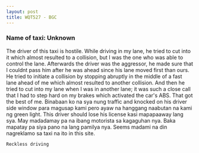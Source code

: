 ```yaml
---
layout: post
title: WQT527 - BGC
---
```


### Name of taxi: Unknown

The driver of this taxi is hostile. While driving in my lane, he tried to cut into it which almost resulted to a collision, but I was the one who was able to control the lane. Afterwards the driver was the aggressor, he made sure that I couldnt pass him after he was ahead since his lane moved first than ours. He tried to initiate a collision by stopping abruptly in the middle of a fast lane ahead of me which almost resulted to another collision. And then he tried to cut into my lane when I was in another lane; it was such a close call that I had to step hard on my brakes which activated the car's ABS. That got the best of me. Binabaan ko na sya nung traffic and knocked on his driver side window para magusap kami pero ayaw na hanggang naabutan na kami ng green light. This driver should lose his license kasi mapapaaway lang sya. May madadamay pa na ibang motorista sa kagaguhan nya. Baka mapatay pa siya pano na lang pamilya nya. Seems madami na din nagreklamo sa taxi na ito in this site.

```Reckless driving```
